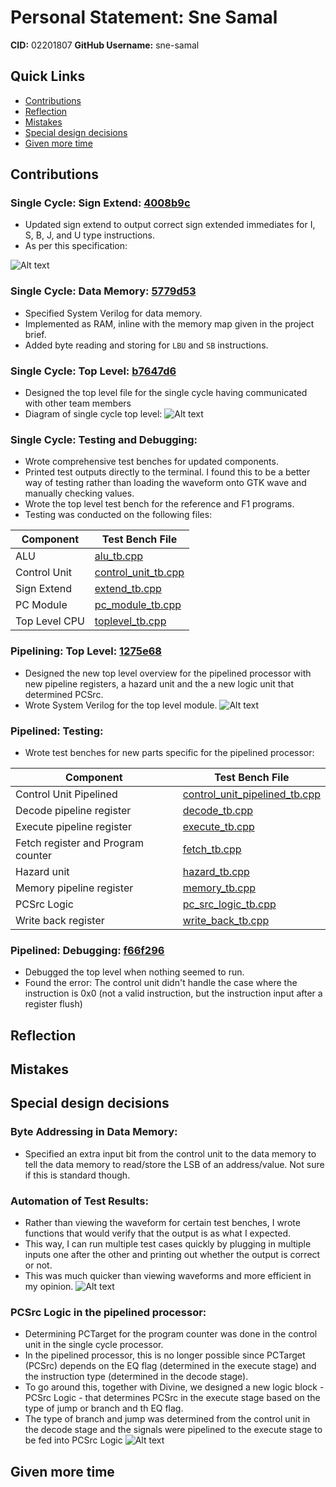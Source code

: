# Personal Statement: Sne Samal
**CID:** 02201807
**GitHub Username:** sne-samal

## Quick Links
- [Contributions](#contributions)
- [Reflection](#reflection)
- [Mistakes](#mistakes)
- [Special design decisions](#special-design-decisions)
- [Given more time](#given-more-time)

## Contributions
### Single Cycle: Sign Extend: [4008b9c](https://github.com/Nimosteve88/Team-3-RISCV-RV32I_Processor_Project/commit/4008b9cfe27fa0b299804222230f8b3731e6cacc)
- Updated sign extend to output correct sign extended immediates for I, S, B, J, and U type instructions.
- As per this specification:

![Alt text](image.png)

### Single Cycle: Data Memory: [5779d53](https://github.com/Nimosteve88/Team-3-RISCV-RV32I_Processor_Project/commit/5779d53e960b9f482223b6e8bc150dd2bf41c961)
- Specified System Verilog for data memory. 
- Implemented as RAM, inline with the memory map given in the project brief.
- Added byte reading and storing for `LBU` and `SB` instructions.

### Single Cycle: Top Level: [b7647d6](https://github.com/Nimosteve88/Team-3-RISCV-RV32I_Processor_Project/commit/b7647d64a8db94cae6d9b5744ef8fe47a9a4b4aa)
- Designed the top level file for the single cycle having communicated with other team members
- Diagram of single cycle top level:
![Alt text](image-1.png)

### Single Cycle: Testing and Debugging:
- Wrote comprehensive test benches for updated components.
- Printed test outputs directly to the terminal. I found this to be a better way of testing rather than loading the waveform onto GTK wave and manually checking values.
- Wrote the top level test bench for the reference and F1 programs.
- Testing was conducted on the following files:

| **Component** | **Test Bench File** |
|---------------|---------------------|
| ALU           | [alu_tb.cpp](https://github.com/Nimosteve88/Team-3-RISCV-RV32I_Processor_Project/blob/main/rtl/single_cycle/tests/alu_tb.cpp)                    |
| Control Unit  | [control_unit_tb.cpp](https://github.com/Nimosteve88/Team-3-RISCV-RV32I_Processor_Project/blob/main/rtl/single_cycle/tests/control_unit_tb.cpp)                    |
| Sign Extend   | [extend_tb.cpp](https://github.com/Nimosteve88/Team-3-RISCV-RV32I_Processor_Project/blob/main/rtl/single_cycle/tests/extend_tb.cpp)                    |
| PC Module     | [pc_module_tb.cpp](https://github.com/Nimosteve88/Team-3-RISCV-RV32I_Processor_Project/blob/main/rtl/single_cycle/tests/pc_module_tb.cpp)                    |
| Top Level CPU | [toplevel_tb.cpp](https://github.com/Nimosteve88/Team-3-RISCV-RV32I_Processor_Project/blob/main/rtl/single_cycle/toplevel_tb.cpp)                    |

### Pipelining: Top Level: [1275e68](https://github.com/Nimosteve88/Team-3-RISCV-RV32I_Processor_Project/commit/1275e68ab0f799c9920300c993d8b91525329b3f)
- Designed the new top level overview for the pipelined processor with new pipeline registers, a hazard unit and the a new logic unit that determined PCSrc.
- Wrote System Verilog for the top level module.
![Alt text](image-3.png)

### Pipelined: Testing:
- Wrote test benches for new parts specific for the pipelined processor:

| **Component**                      | **Test Bench File**                                                                                                                                              |
|------------------------------------|------------------------------------------------------------------------------------------------------------------------------------------------------------------|
| Control Unit Pipelined             | [control_unit_pipelined_tb.cpp](https://github.com/Nimosteve88/Team-3-RISCV-RV32I_Processor_Project/blob/main/rtl/pipelined/tests/control_unit_pipelined_tb.cpp) |
| Decode pipeline register           | [decode_tb.cpp](https://github.com/Nimosteve88/Team-3-RISCV-RV32I_Processor_Project/blob/main/rtl/pipelined/tests/decode_tb.cpp)                                 |
| Execute pipeline register          | [execute_tb.cpp](https://github.com/Nimosteve88/Team-3-RISCV-RV32I_Processor_Project/blob/main/rtl/pipelined/tests/execute_tb.cpp)                               |
| Fetch register and Program counter | [fetch_tb.cpp](https://github.com/Nimosteve88/Team-3-RISCV-RV32I_Processor_Project/blob/main/rtl/pipelined/tests/fetch_tb.cpp)                                   |
| Hazard unit                        | [hazard_tb.cpp](https://github.com/Nimosteve88/Team-3-RISCV-RV32I_Processor_Project/blob/main/rtl/pipelined/tests/hazard_tb.cpp)                                 |
| Memory pipeline register           | [memory_tb.cpp](https://github.com/Nimosteve88/Team-3-RISCV-RV32I_Processor_Project/blob/main/rtl/pipelined/tests/memory_tb.cpp)                                 |
| PCSrc Logic                        | [pc_src_logic_tb.cpp](https://github.com/Nimosteve88/Team-3-RISCV-RV32I_Processor_Project/blob/main/rtl/pipelined/tests/pc_src_logic_tb.cpp)                     |
| Write back register                | [write_back_tb.cpp](https://github.com/Nimosteve88/Team-3-RISCV-RV32I_Processor_Project/blob/main/rtl/pipelined/tests/write_back_tb.cpp)                         |

### Pipelined: Debugging: [f66f296](https://github.com/Nimosteve88/Team-3-RISCV-RV32I_Processor_Project/commit/f66f2965e86a285fa05a747ccb1f07ae63bf12be)
- Debugged the top level when nothing seemed to run.
- Found the error: The control unit didn't handle the case where the instruction is 0x0 (not a valid instruction, but the instruction input after a register flush)

## Reflection

## Mistakes

## Special design decisions
### Byte Addressing in Data Memory:
- Specified an extra input bit from the control unit to the data memory to tell the data memory to read/store the LSB of an address/value. Not sure if this is standard though.

### Automation of Test Results:
- Rather than viewing the waveform for certain test benches, I wrote functions that would verify that the output is as what I expected. 
- This way, I can run multiple test cases quickly by plugging in multiple inputs one after the other and printing out whether the output is correct or not.
- This was much quicker than viewing waveforms and more efficient in my opinion.
![Alt text](image-5.png)

### PCSrc Logic in the pipelined processor:
- Determining PCTarget for the program counter was done in the control unit in the single cycle processor. 
- In the pipelined processor, this is no longer possible since PCTarget (PCSrc) depends on the EQ flag (determined in the execute stage) and the instruction type (determined in the decode stage).
- To go around this, together with Divine, we designed a new logic block - PCSrc Logic - that determines PCSrc in the execute stage based on the type of jump or branch and th EQ flag.
- The type of branch and jump was determined from the control unit in the decode stage and the signals were pipelined to the execute stage to be fed into PCSrc Logic
![Alt text](image-4.png)

## Given more time

